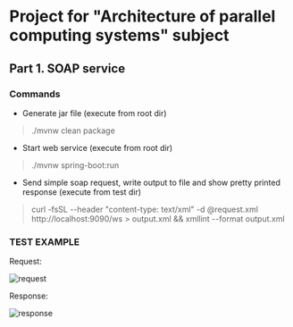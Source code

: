 # Project for "Architecture of parallel computing systems" subject
## Part 1. SOAP service

### Commands ###
* Generate jar file (execute from root dir)
> ./mvnw clean package
* Start web service (execute from root dir)
>  ./mvnw spring-boot:run
* Send simple soap request, write output to file and show pretty printed response (execute from test dir)
> curl -fsSL --header "content-type: text/xml" -d @request.xml http://localhost:9090/ws > output.xml && xmllint --format output.xml


### TEST EXAMPLE ###
Request:

![request](https://i.postimg.cc/NMC4C4dz/carbon-7.png)

Response:

![response](https://i.postimg.cc/vTj0Tz9V/carbon-6.png)